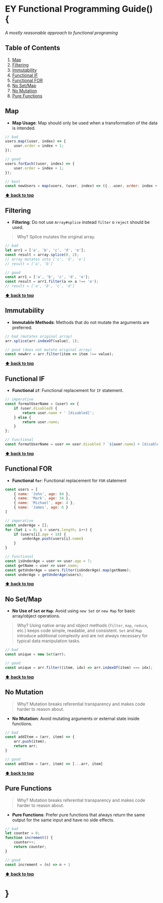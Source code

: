 # EY Functional Programming Guide() {

*A mostly reasonable approach to functional programing*

## Table of Contents

1. [Map](#map)
2. [Filtering](#filtering)
3. [Immutability](#immutability)
4. [Functional IF](#functional-if)
5. [Functional FOR](#functional-for)
6. [No Set/Map](#no-set-map)
7. [No Mutation](#no-mutation)
8. [Pure Functions](#pure-functions)

## Map

<a name="map"></a>
- **Map Usage**: Map should only be used when a transformation of the data is intended.

```js
// bad
users.map((user, index) => {
    user.order = index + 1;
});

// good
users.forEach((user, index) => {
    user.order = index + 1;
});

// best
const newUsers = map(users, (user, index) => ({...user, order: index + 1}));
```

**[⬆ back to top](#table-of-contents)**

## Filtering

<a name="filtering"></a>
- **Filtering**: Do not use `Array#splice` instead `filter` o `reject` should be used.

 > Why? Splice mutates the original array.

```js
// bad
let arr1 = ['a', 'b', 'c', 'd', 'e'];
const result = array.splice(0, 2);
// array mutates into ['c', 'd', 'e']
// result = ['a', 'b']
```

```js
// good
const arr1 = ['a', 'b', 'c', 'd', 'e'];
const result = arr1.filter(a => a !== 'e');
// result = ['a', 'b', 'c', 'd']
```

**[⬆ back to top](#table-of-contents)**

## Immutability

<a name="immutability--methods"></a>
- **Immutable Methods**: Methods that do not mutate the arguments are preferred.

```js
// bad (mutates original array)
arr.splice(arr.indexOf(value), 1);
```

```js
// good (does not mutate original array)
const newArr = arr.filter(item => item !== value);
```

**[⬆ back to top](#table-of-contents)**

## Functional IF

<a name="functional-if"></a>
- **Functional `if`**: Functional replacement for `IF` statement.

```js
// imperative
const formatUserName = (user) => {
    if (user.disabled) {
        return user.name + ' [disabled]';
    } else {
        return user.name;
    }
};
```

```js
// functional
const formatUserName = user => user.disabled ? `${user.name} + [disabled]` : user.name;
```

**[⬆ back to top](#table-of-contents)**

## Functional FOR

<a name="functional-for"></a>
- **Functional `for`**: Functional replacement for `FOR` statement

```js
const users = [
    { name: 'John', age: 84 },
    { name: 'Mark', age: 34 },
    { name: 'Michael', age: 4 },
    { name: 'James', age: 6 }
]
```

```js
// imperative
const underAge = [];
for (let i = 0; i < users.length; i++) {
    if (users[i].age < 18) {
        underAge.push(users[i].name)
    }
}
```

```js
// functional
const isUnderAge = user => user.age < 7;
const getName = user => user.name;
const getUnderAge = users.filter(isUnderAge).map(getName);
const underAge = getUnderAge(users);
```

**[⬆ back to top](#table-of-contents)**

## No Set/Map

<a name="no-set-map"></a>
- **No Use of `Set` or `Map`**: Avoid using `new Set` or `new Map` for basic array/object operations.

> Why? Using native array and object methods (`filter`, `map`, `reduce`, etc.) keeps code simple, readable, and consistent. `Set` and `Map` introduce additional complexity and are not always necessary for typical data manipulation tasks.

```js
// bad
const unique = new Set(arr);

// good
const unique = arr.filter((item, idx) => arr.indexOf(item) === idx);
```

**[⬆ back to top](#table-of-contents)**

## No Mutation

<a name="no-mutation"></a>
> Why? Mutation breaks referential transparency and makes code harder to reason about.

- **No Mutation**: Avoid mutating arguments or external state inside functions.

```js
// bad
const addItem = (arr, item) => {
    arr.push(item);
    return arr;
}

// good
const addItem = (arr, item) => [...arr, item]
```

**[⬆ back to top](#table-of-contents)**

## Pure Functions

<a name="pure-functions"></a>
> Why? Mutation breaks referential transparency and makes code harder to reason about.

- **Pure Functions**: Prefer pure functions that always return the same output for the same input and have no side effects.


```js
// bad
let counter = 0;
function increment() {
    counter++;
    return counter;
}

// good
const increment = (n) => n + 1
```

**[⬆ back to top](#table-of-contents)**

# }

